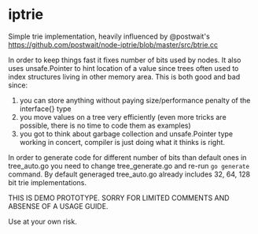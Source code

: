 # iptrie

Simple trie implementation, heavily influenced by @postwait's https://github.com/postwait/node-iptrie/blob/master/src/btrie.cc

In order to keep things fast it fixes number of bits used by nodes. It also uses unsafe.Pointer to hint location of a value since trees often used to index structures living in other memory area. This is both good and bad since:

1. you can store anything without paying size/performance penalty of the interface{} type
2. you move values on a tree very efficiently (even more tricks are possible, there is no time to code them as examples)
3. you got to think about garbage collection and unsafe.Pointer type working in concert, compiler is just doing what it thinks is right.

In order to generate code for different number of bits than default ones in tree_auto.go you need to change tree_generate.go and re-run `go generate` command.  By default generaged tree_auto.go already includes 32, 64, 128 bit trie implementations.


THIS IS DEMO PROTOTYPE. SORRY FOR LIMITED COMMENTS AND ABSENSE OF A USAGE GUIDE.

Use at your own risk.
